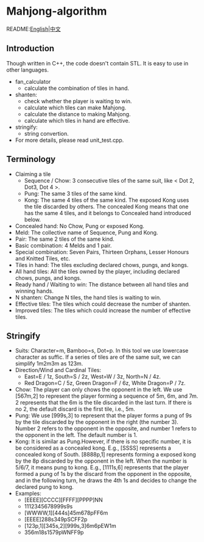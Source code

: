 Mahjong-algorithm
=========

README:[English](https://github.com/ailab-pku/Chinese-Standard-Mahjong/blob/master/fan-calculator-usage/ChineseOfficialMahjongHelper/Classes/mahjong-algorithm/README.md)|[中文](https://github.com/ailab-pku/Chinese-Standard-Mahjong/blob/master/fan-calculator-usage/ChineseOfficialMahjongHelper/Classes/mahjong-algorithm/README-zh.md)

## Introduction
Though written in C++, the code doesn't contain STL. It is easy to use in other languages.
- fan_calculator
  - calculate the combination of tiles in hand.
- shanten: 
  - check whether the player is waiting to win.
  - calculate which tiles can make Mahjong.
  - calculate the distance to making Mahjong.
  - calculate which tiles in hand are effective.
- stringify: 
  - string convertion.
- For more details, please read unit_test.cpp.

## Terminology 
- Claiming a tile
  - Sequence / Chow: 3 consecutive tiles of the same suit, like < Dot 2, Dot3, Dot 4 >.
  - Pung: The same 3 tiles of the same kind.
  - Kong: The same 4 tiles of the same kind. The exposed Kong uses the tile discarded by others. The concealed Kong means that one has the same 4 tiles, and it belongs to Concealed hand introduced below.
- Concealed hand: No Chow, Pung or exposed Kong.
- Meld: The collective name of Sequence, Pung and Kong. 
- Pair: The same 2 tiles of the same kind.
- Basic combination: 4 Melds and 1 pair.
- Special combination: Seven Pairs, Thirteen Orphans, Lesser Honours and Knitted Tiles, etc.
- Tiles in hand: The tiles excluding declared chows, pungs, and kongs.
- All hand tiles: All the tiles owned by the player, including declared chows, pungs, and kongs.
- Ready hand / Waiting to win: The distance between all hand tiles and winning hands.
- N shanten: Change N tiles, the hand tiles is waiting to win.
- Effective tiles: The tiles which could decrease the number of shanten.
- Improved tiles: The tiles which could increase the number of effective tiles.


## Stringify
 - Suits: Character=m, Bamboo=s, Dot=p. In this tool we use lowercase character as suffic. If a series of tiles are of the same suit, we can simplify 1m2m3m as 123m.
 - Direction/Wind and Cardinal Tiles: 
    - East=E / 1z, South=S / 2z, West=W / 3z, North=N / 4z.  
    - Red Dragon=C / 5z, Green Dragon=F / 6z, White Dragon=P / 7z.
 - Chow: The player can only chows the opponent in the left. We use \[567m,2\] to represent the player forming a sequence of 5m, 6m, and 7m. 2 represents that the 6m is the tile discarded in the last turn. If there is no 2, the default discard is the first tile, i.e., 5m.
 - Pung: We use \[999s,3\] to represent that the player forms a pung of 9s by the tile discarded by the opponent in the right (the number 3). Number 2 refers to the opponent in the opposite, and number 1 refers to the opponent in the left. The default number is 1.
 - Kong: It is similar as Pung.However, if there is no specific number, it is be considered as a concealed kong. E.g., \[SSSS\] represents a concealed kong of South. \[8888p,1\] represents forming a exposed kong by the 8p discarded by the opponent in the left. When the number is 5/6/7, it means pung to kong. E.g., \[1111s,6\] represents that the player formed a pung of 1s by the discard from the opponent in the opposite, and in the following turn, he draws the 4th 1s and decides to change the declared pung to kong.
 - Examples:
   - \[EEEE\]\[CCCC\]\[FFFF\]\[PPPP\]NN
   - 1112345678999s9s
   - \[WWWW,1\]\[444s\]45m678pFF6m
   - \[EEEE\]288s349pSCFF2p
   - \[123p,1\]\[345s,2\]\[999s,3\]6m6pEW1m
   - 356m18s1579pWNFF9p
